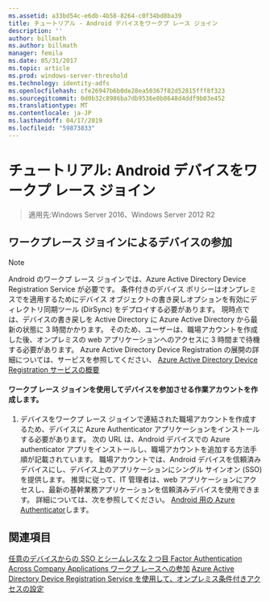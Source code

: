 ```yaml
---
ms.assetid: a33bd54c-e6db-4b58-8264-c0f34bd8ba39
title: チュートリアル - Android デバイスをワークプ レース ジョイン
description: ''
author: billmath
ms.author: billmath
manager: femila
ms.date: 05/31/2017
ms.topic: article
ms.prod: windows-server-threshold
ms.technology: identity-adfs
ms.openlocfilehash: cfe26947b6b0de28ea50367f82d52815fff8f323
ms.sourcegitcommit: 0d0b32c8986ba7db9536e0b8648d4ddf9b03e452
ms.translationtype: MT
ms.contentlocale: ja-JP
ms.lasthandoff: 04/17/2019
ms.locfileid: "59873833"
---
```

# <a name="walkthrough-workplace-join-to-an-android-device"></a>チュートリアル: Android デバイスをワークプ レース ジョイン

>適用先:Windows Server 2016、Windows Server 2012 R2


## <a name="join-your-device-with-workplace-join"></a>ワークプレース ジョインによるデバイスの参加

> [!NOTE]
> Android のワークプ レース ジョインでは、Azure Active Directory Device Registration Service が必要です。 条件付きのデバイス ポリシーはオンプレミスでを適用するためにデバイス オブジェクトの書き戻しオプションを有効にディレクトリ同期ツール (DirSync) をデプロイする必要があります。 現時点では、デバイスの書き戻しを Active Directory に Azure Active Directory から最新の状態に 3 時間かかります。 そのため、ユーザーは、職場アカウントを作成した後、オンプレミスの web アプリケーションへのアクセスに 3 時間まで待機する必要があります。 Azure Active Directory Device Registration の展開の詳細については、サービスを参照してください、 [Azure Active Directory Device Registration サービスの概要](https://msdn.microsoft.com/library/azure/dn788908.aspx)

#### <a name="create-a-work-account-that-joins-your-device-with-workplace-join"></a>ワークプ レース ジョインを使用してデバイスを参加させる作業アカウントを作成します。

1.  デバイスをワークプ レース ジョインで連結された職場アカウントを作成するため、デバイスに Azure Authenticator アプリケーションをインストールする必要があります。 次の URL は、Android デバイスでの Azure authenticator アプリをインストールし、職場アカウントを追加する方法手順が記載されています。 職場アカウントでは、Android デバイスを信頼済みデバイスにし、デバイス上のアプリケーションにシングル サインオン (SSO) を提供します。 推奨に従って、IT 管理者は、web アプリケーションにアクセスし、最新の基幹業務アプリケーションを信頼済みデバイスを使用できます。 詳細については、次を参照してください。 [Android 用の Azure Authenticator](https://docs.microsoft.com/azure/multi-factor-authentication/end-user/microsoft-authenticator-app-how-to)します。

## <a name="see-also"></a>関連項目
[任意のデバイスからの SSO とシームレスな 2 つ目 Factor Authentication Across Company Applications ワークプ レースへの参加](Join-to-Workplace-from-Any-Device-for-SSO-and-Seamless-Second-Factor-Authentication-Across-Company-Applications.md)
[Azure Active Directory Device Registration Service を使用して、オンプレミス条件付きアクセスの設定](https://docs.microsoft.com/azure/active-directory/active-directory-device-registration-on-premises-setup)


